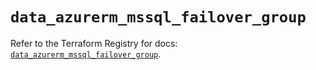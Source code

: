 # `data_azurerm_mssql_failover_group`

Refer to the Terraform Registry for docs: [`data_azurerm_mssql_failover_group`](https://registry.terraform.io/providers/hashicorp/azurerm/4.51.0/docs/data-sources/mssql_failover_group).
